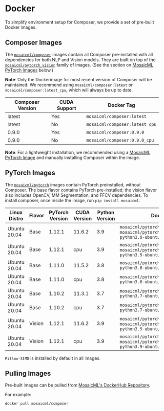 # Docker

To simplify environment setup for Composer, we provide a set of pre-built Docker images.

## Composer Images

The [`mosaicml/composer`](https://hub.docker.com/r/mosaicml/composer) images contain all Composer pre-installed with
all dependencies for both NLP and Vision models. They are built on top of the
[`mosaicml/pytorch_vision`](https://hub.docker.com/r/mosaicml/pytorch_vision) family of images.
(See the section on [MosaicML PyTorch Images](#pytorch-images) below.)

**Note**: Only the Dockerimage for most recent version of Composer will be maintained. We recommend using
`mosaicml/composer:latest` or `mosaicml/composer:latest_cpu`, which will always be up to date.

<!-- BEGIN_COMPOSER_BUILD_MATRIX -->
| Composer Version   | CUDA Support   | Docker Tag                     |
|--------------------|----------------|--------------------------------|
| latest             | Yes            | `mosaicml/composer:latest`     |
| latest             | No             | `mosaicml/composer:latest_cpu` |
| 0.9.0              | Yes            | `mosaicml/composer:0.9.0`      |
| 0.9.0              | No             | `mosaicml/composer:0.9.0_cpu`  |
<!-- END_COMPOSER_BUILD_MATRIX -->


**Note**: For a lightweight installation, we recommended using a [MosaicML PyTorch Image](#pytorch-images) and manually
installing Composer within the image.

## PyTorch Images

The [`mosaicml/pytorch`](https://hub.docker.com/r/mosaicml/pytorch) images contain PyTorch preinstalled, without Composer.
The base flavor contains PyTorch pre-installed; the vision flavor also includes OpenCV, MM Segmentation, and FFCV dependencies.
To install composer, once inside the image, run `pip install mosaicml`.

<!-- BEGIN_PYTORCH_BUILD_MATRIX -->
| Linux Distro   | Flavor   | PyTorch Version   | CUDA Version   | Python Version   | Docker Tags                                                                                      |
|----------------|----------|-------------------|----------------|------------------|--------------------------------------------------------------------------------------------------|
| Ubuntu 20.04   | Base     | 1.12.1            | 11.6.2         | 3.9              | `mosaicml/pytorch:latest`, `mosaicml/pytorch:1.12.1_cu116-python3.9-ubuntu20.04`                 |
| Ubuntu 20.04   | Base     | 1.12.1            | cpu            | 3.9              | `mosaicml/pytorch:latest_cpu`, `mosaicml/pytorch:1.12.1_cpu-python3.9-ubuntu20.04`               |
| Ubuntu 20.04   | Base     | 1.11.0            | 11.5.2         | 3.8              | `mosaicml/pytorch:1.11.0_cu115-python3.8-ubuntu20.04`                                            |
| Ubuntu 20.04   | Base     | 1.11.0            | cpu            | 3.8              | `mosaicml/pytorch:1.11.0_cpu-python3.8-ubuntu20.04`                                              |
| Ubuntu 20.04   | Base     | 1.10.2            | 11.3.1         | 3.7              | `mosaicml/pytorch:1.10.2_cu113-python3.7-ubuntu20.04`                                            |
| Ubuntu 20.04   | Base     | 1.10.2            | cpu            | 3.7              | `mosaicml/pytorch:1.10.2_cpu-python3.7-ubuntu20.04`                                              |
| Ubuntu 20.04   | Vision   | 1.12.1            | 11.6.2         | 3.9              | `mosaicml/pytorch_vision:latest`, `mosaicml/pytorch_vision:1.12.1_cu116-python3.9-ubuntu20.04`   |
| Ubuntu 20.04   | Vision   | 1.12.1            | cpu            | 3.9              | `mosaicml/pytorch_vision:latest_cpu`, `mosaicml/pytorch_vision:1.12.1_cpu-python3.9-ubuntu20.04` |
<!-- END_PYTORCH_BUILD_MATRIX -->

``Pillow-SIMD`` is installed by default in all images.

## Pulling Images

Pre-built images can be pulled from [MosaicML's DockerHub Repository](https://hub.docker.com/u/mosaicml).

For example:

<!--pytest.mark.skip-->
```bash
docker pull mosaicml/composer
```
